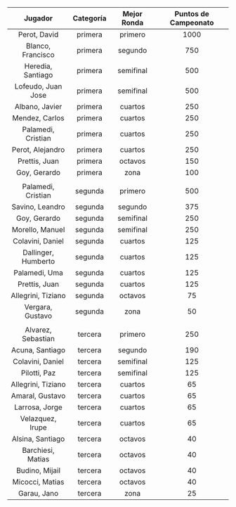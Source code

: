 |       Jugador       |  Categoría  |  Mejor Ronda  |  Puntos de Campeonato  |
|:-------------------:|:-----------:|:-------------:|:----------------------:|
|    Perot, David     |   primera   |    primero    |          1000          |
|  Blanco, Francisco  |   primera   |    segundo    |          750           |
|  Heredia, Santiago  |   primera   |   semifinal   |          500           |
| Lofeudo, Juan Jose  |   primera   |   semifinal   |          500           |
|   Albano, Javier    |   primera   |    cuartos    |          250           |
|   Mendez, Carlos    |   primera   |    cuartos    |          250           |
| Palamedi, Cristian  |   primera   |    cuartos    |          250           |
|  Perot, Alejandro   |   primera   |    cuartos    |          250           |
|    Prettis, Juan    |   primera   |    octavos    |          150           |
|    Goy, Gerardo     |   primera   |     zona      |          100           |
|                     |             |               |                        |
| Palamedi, Cristian  |   segunda   |    primero    |          500           |
|   Savino, Leandro   |   segunda   |    segundo    |          375           |
|    Goy, Gerardo     |   segunda   |   semifinal   |          250           |
|   Morello, Manuel   |   segunda   |   semifinal   |          250           |
|  Colavini, Daniel   |   segunda   |    cuartos    |          125           |
| Dallinger, Humberto |   segunda   |    cuartos    |          125           |
|    Palamedi, Uma    |   segunda   |    cuartos    |          125           |
|    Prettis, Juan    |   segunda   |    cuartos    |          125           |
| Allegrini, Tiziano  |   segunda   |    octavos    |           75           |
|  Vergara, Gustavo   |   segunda   |     zona      |           50           |
|                     |             |               |                        |
| Alvarez, Sebastian  |   tercera   |    primero    |          250           |
|   Acuna, Santiago   |   tercera   |    segundo    |          190           |
|  Colavini, Daniel   |   tercera   |   semifinal   |          125           |
|    Pilotti, Paz     |   tercera   |   semifinal   |          125           |
| Allegrini, Tiziano  |   tercera   |    cuartos    |           65           |
|   Amaral, Gustavo   |   tercera   |    cuartos    |           65           |
|   Larrosa, Jorge    |   tercera   |    cuartos    |           65           |
|  Velazquez, Irupe   |   tercera   |    cuartos    |           65           |
|  Alsina, Santiago   |   tercera   |    octavos    |           40           |
|  Barchiesi, Matias  |   tercera   |    octavos    |           40           |
|   Budino, Mijail    |   tercera   |    octavos    |           40           |
|   Micocci, Matias   |   tercera   |    octavos    |           40           |
|     Garau, Jano     |   tercera   |     zona      |           25           |